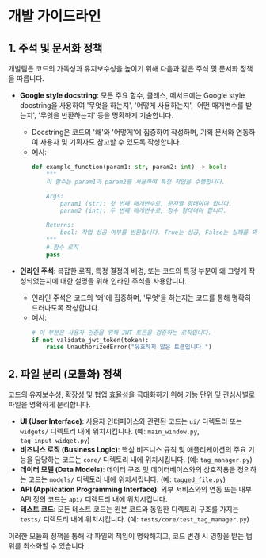 # 개발 가이드라인

## 1. 주석 및 문서화 정책

개발팀은 코드의 가독성과 유지보수성을 높이기 위해 다음과 같은 주석 및 문서화 정책을 따릅니다.

-   **Google style docstring**: 모든 주요 함수, 클래스, 메서드에는 Google style docstring을 사용하여 '무엇을 하는지', '어떻게 사용하는지', '어떤 매개변수를 받는지', '무엇을 반환하는지' 등을 명확하게 기술합니다.
    -   Docstring은 코드의 '왜'와 '어떻게'에 집중하여 작성하며, 기획 문서와 연동하여 사용자 및 기획자도 참고할 수 있도록 작성합니다.
    -   예시:
        ```python
        def example_function(param1: str, param2: int) -> bool:
            """
            이 함수는 param1과 param2를 사용하여 특정 작업을 수행합니다.

            Args:
                param1 (str): 첫 번째 매개변수로, 문자열 형태여야 합니다.
                param2 (int): 두 번째 매개변수로, 정수 형태여야 합니다.

            Returns:
                bool: 작업 성공 여부를 반환합니다. True는 성공, False는 실패를 의미합니다.
            """
            # 함수 로직
            pass
        ```

-   **인라인 주석**: 복잡한 로직, 특정 결정의 배경, 또는 코드의 특정 부분이 왜 그렇게 작성되었는지에 대한 설명을 위해 인라인 주석을 사용합니다.
    -   인라인 주석은 코드의 '왜'에 집중하며, '무엇'을 하는지는 코드를 통해 명확히 드러나도록 작성합니다.
    -   예시:
        ```python
        # 이 부분은 사용자 인증을 위해 JWT 토큰을 검증하는 로직입니다.
        if not validate_jwt_token(token):
            raise UnauthorizedError("유효하지 않은 토큰입니다.")
        ```

## 2. 파일 분리 (모듈화) 정책

코드의 유지보수성, 확장성 및 협업 효율성을 극대화하기 위해 기능 단위 및 관심사별로 파일을 명확하게 분리합니다.

-   **UI (User Interface)**: 사용자 인터페이스와 관련된 코드는 `ui/` 디렉토리 또는 `widgets/` 디렉토리 내에 위치시킵니다. (예: `main_window.py`, `tag_input_widget.py`)
-   **비즈니스 로직 (Business Logic)**: 핵심 비즈니스 규칙 및 애플리케이션의 주요 기능을 담당하는 코드는 `core/` 디렉토리 내에 위치시킵니다. (예: `tag_manager.py`)
-   **데이터 모델 (Data Models)**: 데이터 구조 및 데이터베이스와의 상호작용을 정의하는 코드는 `models/` 디렉토리 내에 위치시킵니다. (예: `tagged_file.py`)
-   **API (Application Programming Interface)**: 외부 서비스와의 연동 또는 내부 API 정의 코드는 `api/` 디렉토리 내에 위치시킵니다.
-   **테스트 코드**: 모든 테스트 코드는 원본 코드와 동일한 디렉토리 구조를 가지는 `tests/` 디렉토리 내에 위치시킵니다. (예: `tests/core/test_tag_manager.py`)

이러한 모듈화 정책을 통해 각 파일의 책임이 명확해지고, 코드 변경 시 영향을 받는 범위를 최소화할 수 있습니다.
